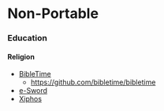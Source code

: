 
# Non-Portable

### Education

#### Religion
* [BibleTime](http://bibletime.info/)
  * https://github.com/bibletime/bibletime
* [e-Sword](http://www.e-sword.net/)
* [Xiphos](http://xiphos.org/)



